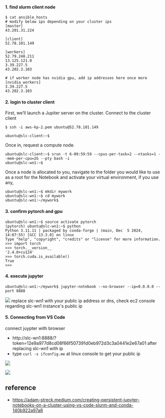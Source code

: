 
#### 1. find slurm client node #### 
```
$ cat ansible_hosts
# modify below ips depending on your cluster ips
[master]
43.201.31.224

[client]
52.78.101.149

[workers]
52.79.248.211
13.125.121.0
3.39.227.5
43.202.3.103

# if worker node has nvidia gpu, add ip addresses here once more
[nvidia_workers]
3.39.227.5
43.202.3.103
```

#### 2. login to cluster client ####
First, we’ll launch a Jupiter server on the cluster. Connect to the cluster client
```
$ ssh -i aws-kp-2.pem ubuntu@52.78.101.149

ubuntu@slc-client:~$
```
Once in, request a compute node.
```
ubuntu@slc-client:~$ srun -t 6-09:59:59 --cpus-per-task=2 --ntasks=1 --mem-per-cpu=2G --pty bash -i
ubuntu@slc-wn1:~$
```

Once a node is allocated to you, navigate to the folder you would like to use as a root for the Notebook and activate your virtual environment, if you use any,
```
ubuntu@slc-wn1:~$ mkdir mywork
ubuntu@slc-wn1:~$ cd mywork
ubuntu@slc-wn1:~/mywork$
```



#### 3. confirm pytorch and gpu ####
```
ubuntu@slc-wn1:~$ source activate pytorch
(pytorch) ubuntu@slc-wn1:~$ python
Python 3.11.11 | packaged by conda-forge | (main, Dec  5 2024, 14:07:55) [GCC 13.3.0] on linux
Type "help", "copyright", "credits" or "license" for more information.
>>> import torch
>>> torch.__version__
'2.4.0+cu124'
>>> torch.cuda.is_available()
True
>>>
```

#### 4. execute jupyter ####
```
ubuntu@slc-wn1:~/mywork$ jupyter-notebook --no-browser --ip=0.0.0.0 --port 8888
```
![](https://github.com/gnosia93/slurm-on-grv/blob/main/tutorial/images/conda-1.png)
replace slc-wn1 with your public ip address or dns, check ec2 console regarding slc-wn1 instance's public ip 


#### 5. Connecting from VS Code ####
connect juypter with browser 
  * http://slc-wn1:8888/?token=12e9a977d8cd08f66f507391d0eb972d3c3a0441e2e67a01 after replacing slc-wn1 with ip
  * type `curl -s ifconfig.me` at linux console to get your public ip 
  
![](https://github.com/gnosia93/slurm-on-grv/blob/main/tutorial/images/jupyter-1.png)

![](https://github.com/gnosia93/slurm-on-grv/blob/main/tutorial/images/jupyter-2.png)


## reference ##

* https://adam-streck.medium.com/creating-persistent-jupyter-notebooks-on-a-cluster-using-vs-code-slurm-and-conda-140b922a97a8
